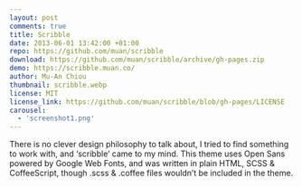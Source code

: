 ```yaml
---
layout: post
comments: true
title: Scribble
date: 2013-06-01 13:42:00 +01:00
repo: https://github.com/muan/scribble
download: https://github.com/muan/scribble/archive/gh-pages.zip
demo: https://scribble.muan.co/
author: Mu-An Chiou
thumbnail: scribble.webp
license: MIT
license_link: https://github.com/muan/scribble/blob/gh-pages/LICENSE
carousel:
  - 'screenshot1.png'
---
```


There is no clever design philosophy to talk about, I tried to find something to work with, and ‘scribble’ came to my mind. This theme uses Open Sans powered by Google Web Fonts, and was written in plain HTML, SCSS & CoffeeScript, though .scss & .coffee files wouldn’t be included in the theme.
